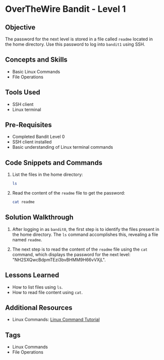 # OverTheWire Bandit - Level 1

## Objective

The password for the next level is stored in a file called `readme` located in the home directory. Use this password to log into `bandit1` using SSH.

## Concepts and Skills

- Basic Linux Commands
- File Operations

## Tools Used

- SSH client
- Linux terminal

## Pre-Requisites

- Completed Bandit Level 0
- SSH client installed
- Basic understanding of Linux terminal commands

## Code Snippets and Commands

1. List the files in the home directory:
    ```bash
    ls
    ```
2. Read the content of the `readme` file to get the password:
    ```bash
    cat readme
    ```

## Solution Walkthrough

1. After logging in as `bandit0`, the first step is to identify the files present in the home directory. The `ls` command accomplishes this, revealing a file named `readme`.

2. The next step is to read the content of the `readme` file using the `cat` command, which displays the password for the next level: "NH2SXQwcBdpmTEzi3bvBHMM9H66vVXjL".

## Lessons Learned

- How to list files using `ls`.
- How to read file content using `cat`.

## Additional Resources

- Linux Commands: [Linux Command Tutorial](https://linuxcommand.org/)

## Tags

- Linux Commands
- File Operations
